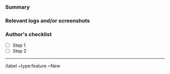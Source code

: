 ### Summary

<!--- Summarize the encountered concisely --->

### Relevant logs and/or screenshots

<!---
(Paste any relevant logs - please use code blocks (```) to format console output,
logs, and code as it's tough to read otherwise.)
--->

### Author's checklist

- [ ] Step 1
- [ ] Step 2

--------------------------------------------------------------------------------

<!---
Service information
--->

/label ~type:feature ~New
<!-- /cc @project-manager -->
<!-- /assign @qa-tester -->

